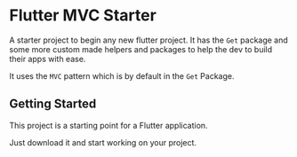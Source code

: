 # Flutter MVC Starter

A starter project to begin any new flutter project.
It has the ```Get``` package and some more custom made helpers and packages to help the dev to build their apps with ease.

It uses the ```MVC``` pattern which is by default in the ```Get``` Package.

## Getting Started

This project is a starting point for a Flutter application.

Just download it and start working on your project.